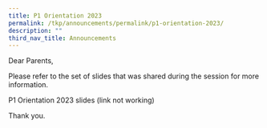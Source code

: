 ```yaml
---
title: P1 Orientation 2023
permalink: /tkp/announcements/permalink/p1-orientation-2023/
description: ""
third_nav_title: Announcements
---
```

Dear Parents,

Please refer to the set of slides that was shared during the session for more information.

P1 Orientation 2023 slides (link not working)

Thank you.